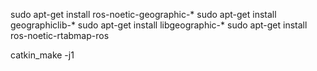 sudo apt-get install ros-noetic-geographic-*
sudo apt-get install geographiclib-*
sudo apt-get install libgeographic-*
sudo apt-get install ros-noetic-rtabmap-ros 

catkin_make -j1
